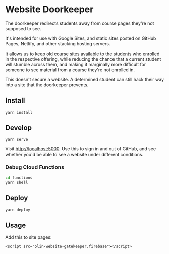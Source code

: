 # Website Doorkeeper

The doorkeeper redirects students away from course pages they're not supposed to
see.

It's intended for use with Google Sites, and static sites posted on GitHub
Pages, Netlify, and other stacking hosting servers.

It allows us to keep old course sites available to the students who enrolled
in the respective offering, while reducing the chance that a current student
will stumble across them, and making it marginally more difficult for someone
to see material from a course they're not enrolled in.

This doesn't secure a website. A determined student can still hack their way
into a site that the doorkeeper prevents.

## Install

`yarn install`

## Develop

`yarn serve`

Visit <http://localhost:5000>. Use this to sign in and out of GitHub, and
see whether you'd be able to see a website under different conditions.

### Debug Cloud Functions

```bash
cd functions
yarn shell
```

## Deploy

`yarn deploy`

## Usage

Add this to site pages:

    <script src="olin-website-gatekeeper.firebase"></script>
